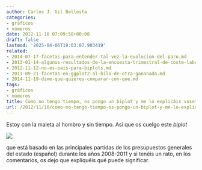 ```yaml
---
author: Carlos J. Gil Bellosta
categories:
- gráficos
- números
date: 2012-11-16 07:09:58+00:00
draft: false
lastmod: '2025-04-06T19:03:07.903419'
related:
- 2014-07-17-facetas-para-entender-tal-vez-la-evolucion-del-paro.md
- 2013-01-14-algunos-resultados-de-la-encuesta-trimestral-de-coste-laboral.md
- 2012-11-12-no-es-pais-para-biplots.md
- 2011-09-21-facetas-en-ggplot2-al-hilo-de-otra-gananada.md
- 2014-11-19-dime-que-quieres-comparar-con-que.md
tags:
- gráficos
- números
title: Como no tengo tiempo, os pongo un biplot y me lo explicáis vosotros
url: /2012/11/16/como-no-tengo-tiempo-os-pongo-un-biplot-y-me-lo-explicais-vosotros/
---
```


Estoy con la maleta al hombro y sin tiempo. Así que os cuelgo este _biplot_

[![](/wp-uploads/2012/11/presupuestos_generales_2008-2011.png#center)
](/wp-uploads/2012/11/presupuestos_generales_2008-2011.png#center)

que está basado en las principales partidas de los presupuestos generales del estado (español) durante los años 2008-2011 y si tenéis un rato, en los comentarios, os dejo que expliquéis qué puede significar.